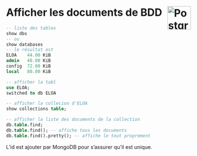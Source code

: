# **Afficher les documents de BDD** <a href="../../"> <img src="../../../Assets/Images/mongodb-ar21.svg" alt="PostgreSQL" align="right" height="64px"> </a>
```sql
-- liste des tables
show dbs
-- ou
show databases
-- le résultat est
ELOA    44.00 KiB
admin   40.00 KiB
config  72.00 KiB
local   80.00 KiB

-- afficher la tabl
use ELOA;
switched to db ELOA

-- afficher la collecion d'ELOA
show collections table;

-- afficher la liste des documents de la collection
db.table.find;
db.table.find(); -- affiche tous les documents
db.table.find().pretty(); -- affiche le tout proprement
```
L’id est ajouter par MongoDB pour s’assurer qu’il est unique.
